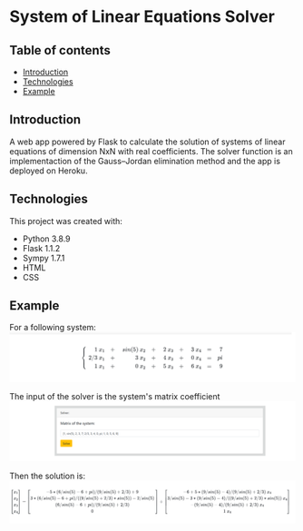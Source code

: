 # System of Linear Equations Solver

## Table of contents
* [Introduction](#introduction)
* [Technologies](#technologies)
* [Example](#example)


## Introduction

A web app powered by Flask to calculate the solution of systems of linear equations of dimension NxN with real coefficients. The solver function is an implementaction of the Gauss–Jordan elimination method and the app is deployed on Heroku.


## Technologies
This project was created with:
* Python 3.8.9
* Flask 1.1.2
* Sympy 1.7.1
* HTML
* CSS

## Example
For a  following system:
![System](./static/images/screenshot1.png)

The input of the solver is the system's matrix coefficient
![Solution](./static/images/screenshot3.png)

Then the solution is:
![Solution](./static/images/screenshot2.png)
